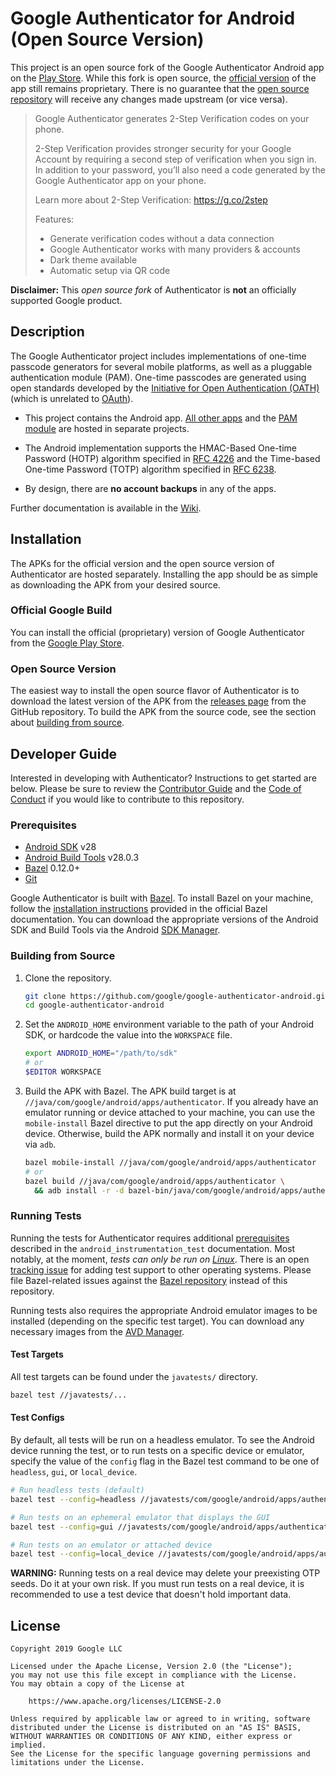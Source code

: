 # Google Authenticator for Android (Open Source Version)

This project is an open source fork of the Google Authenticator Android app on
the [Play Store][playstore]. While this fork is open source, the
[official version][playstore] of the app still remains proprietary. There is no
guarantee that the [open source repository][Android] will receive any changes
made upstream (or vice versa).

> Google Authenticator generates 2-Step Verification codes on your phone.
>
> 2-Step Verification provides stronger security for your Google Account by
> requiring a second step of verification when you sign in. In addition to your
> password, you’ll also need a code generated by the Google Authenticator app on
> your phone.
>
> Learn more about 2-Step Verification: https://g.co/2step
>
> Features:
> * Generate verification codes without a data connection
> * Google Authenticator works with many providers & accounts
> * Dark theme available
> * Automatic setup via QR code

**Disclaimer:** This _open source fork_ of Authenticator is **not** an
officially supported Google product.

## Description

The Google Authenticator project includes implementations of one-time passcode
generators for several mobile platforms, as well as a pluggable authentication
module (PAM). One-time passcodes are generated using open standards developed by
the [Initiative for Open Authentication (OATH)][OATH] (which is unrelated to
[OAuth][]).

* This project contains the Android app. [All other apps][iOS] and the
  [PAM module][libpam] are hosted in separate projects.

* The Android implementation supports the HMAC-Based One-time Password (HOTP)
  algorithm specified in [RFC 4226][] and the Time-based One-time Password
  (TOTP) algorithm specified in [RFC 6238][].

* By design, there are **no account backups** in any of the apps.

Further documentation is available in the [Wiki][].

## Installation

The APKs for the official version and the open source version of Authenticator
are hosted separately. Installing the app should be as simple as downloading the
APK from your desired source.

### Official Google Build

You can install the official (proprietary) version of Google Authenticator from
the [Google Play Store][playstore].

### Open Source Version

The easiest way to install the open source flavor of Authenticator is to
download the latest version of the APK from the [releases page][] from the
GitHub repository. To build the APK from the source code, see the section about
[building from source](#building-from-source).

## Developer Guide

Interested in developing with Authenticator? Instructions to get started are
below. Please be sure to review the [Contributor Guide](CONTRIBUTING.md) and the
[Code of Conduct](CODE_OF_CONDUCT.md) if you would like to contribute to this
repository.

### Prerequisites

* [Android SDK][] v28
* [Android Build Tools][] v28.0.3
* [Bazel][] 0.12.0+
* [Git][]

Google Authenticator is built with [Bazel][]. To install Bazel on your machine,
follow the [installation instructions][bazel-install] provided in the official
Bazel documentation. You can download the appropriate versions of the Android
SDK and Build Tools via the Android [SDK Manager][].

### Building from Source

1. Clone the repository.

   ```bash
   git clone https://github.com/google/google-authenticator-android.git
   cd google-authenticator-android
   ```

2. Set the `ANDROID_HOME` environment variable to the path of your Android SDK,
   or hardcode the value into the `WORKSPACE` file.

   ```bash
   export ANDROID_HOME="/path/to/sdk"
   # or
   $EDITOR WORKSPACE
    ```

3. Build the APK with Bazel. The APK build target is at
   `//java/com/google/android/apps/authenticator`. If you already have an
   emulator running or device attached to your machine, you can use the
   `mobile-install` Bazel directive to put the app directly on your Android
   device. Otherwise, build the APK normally and install it on your device via
   `adb`.

   ```bash
   bazel mobile-install //java/com/google/android/apps/authenticator
   # or
   bazel build //java/com/google/android/apps/authenticator \
     && adb install -r -d bazel-bin/java/com/google/android/apps/authenticator/authenticator.apk
   ```

### Running Tests

Running the tests for Authenticator requires additional
[prerequisites][test-prerequisites] described in the
`android_instrumentation_test` documentation. Most notably, at the moment,
_tests can only be run on [Linux][test-known-issues]_. There is an open
[tracking issue][bazel-test-tracking-issue] for adding test support to other
operating systems. Please file Bazel-related issues against the
[Bazel repository][] instead of this repository.

Running tests also requires the appropriate Android emulator images to be
installed (depending on the specific test target). You can download any
necessary images from the [AVD Manager][system-images].

#### Test Targets

All test targets can be found under the `javatests/` directory.

```bash
bazel test //javatests/...
```

#### Test Configs

By default, all tests will be run on a headless emulator. To see the Android
device running the test, or to run tests on a specific device or emulator,
specify the value of the `config` flag in the Bazel test command to be one of
`headless`, `gui`, or `local_device`.

```bash
# Run headless tests (default)
bazel test --config=headless //javatests/com/google/android/apps/authenticator:authenticator_instrumentation_tests-19

# Run tests on an ephemeral emulator that displays the GUI
bazel test --config=gui //javatests/com/google/android/apps/authenticator:authenticator_instrumentation_tests-19

# Run tests on an emulator or attached device
bazel test --config=local_device //javatests/com/google/android/apps/authenticator:authenticator_instrumentation_tests-19
```

**WARNING:** Running tests on a real device may delete your preexisting OTP
seeds. Do it at your own risk. If you must run tests on a real device, it is
recommended to use a test device that doesn't hold important data.

## License

```
Copyright 2019 Google LLC

Licensed under the Apache License, Version 2.0 (the "License");
you may not use this file except in compliance with the License.
You may obtain a copy of the License at

    https://www.apache.org/licenses/LICENSE-2.0

Unless required by applicable law or agreed to in writing, software
distributed under the License is distributed on an "AS IS" BASIS,
WITHOUT WARRANTIES OR CONDITIONS OF ANY KIND, either express or implied.
See the License for the specific language governing permissions and
limitations under the License.
```

[playstore]: https://play.google.com/store/apps/details?id=com.google.android.apps.authenticator2

[OATH]: http://www.openauthentication.org/
[OAuth]: http://oauth.net/
[RFC 4226]: https://tools.ietf.org/html/rfc4226
[RFC 6238]: https://tools.ietf.org/html/rfc6238

[Android]: https://github.com/google/google-authenticator-android
[iOS]: https://github.com/google/google-authenticator
[libpam]: https://github.com/google/google-authenticator-libpam

[Wiki]: https://github.com/google/google-authenticator/wiki
[releases page]: https://github.com/google/google-authenticator-android/releases

[Android SDK]: https://developer.android.com/studio/index.html
[Android Build Tools]: https://developer.android.com/studio/releases/build-tools
[Bazel]: https://bazel.build/
[Bazel repository]: https://github.com/bazelbuild/bazel
[Git]: https://git-scm.com/
[SDK Manager]: https://developer.android.com/studio/intro/update.html
[bazel-install]: https://docs.bazel.build/versions/master/install.html#installing-bazel

[test-prerequisites]: https://docs.bazel.build/versions/master/android-instrumentation-test.html#prerequisites
[test-known-issues]: https://docs.bazel.build/versions/master/android-instrumentation-test.html#known-issues
[bazel-test-tracking-issue]: https://github.com/bazelbuild/bazel/issues/7069
[system-images]: https://developer.android.com/studio/run/managing-avds#system-image
